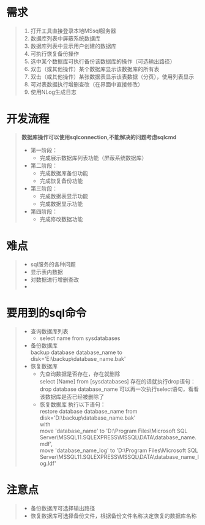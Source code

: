 # 需求
> 1. 打开工具直接登录本地MSsql服务器
> 1. 数据库列表中屏蔽系统数据库
> 1. 数据库列表中显示用户创建的数据库
> 1. 可执行恢复备份操作 
> 1. 选中某个数据库可执行备份该数据库的操作（可选输出路径）
> 1. 双击（或其他操作）某个数据库显示该数据库的所有表
> 1. 双击（或其他操作）某张数据表显示该表数据（分页），使用列表显示
> 1. 可对表数据执行增删查改（在界面中直接修改）
> 1. 使用NLog生成日志

# 开发流程
> **数据库操作可以使用sqlconnection,不能解决的问题考虑sqlcmd**
> - 第一阶段：
>   - 完成展示数据库列表功能（屏蔽系统数据库）
> - 第二阶段：
>   - 完成数据库备份功能
>   - 完成恢复备份功能
> - 第三阶段：
>   - 完成数据表显示功能
>   - 完成数据显示功能
> - 第四阶段：
>   - 完成修改数据功能

# 难点
> - sql服务的各种问题
> - 显示表内数据
> - 对数据进行增删查改
> - 

# 要用到的sql命令
> - 查询数据库列表
>   - select name from sysdatabases
> - 备份数据库   
    backup database database_name to disk='E:\backup\database_name.bak'
> - 恢复数据库  
>   - 先查询数据是否存在，存在就删除  
    select [Name] from [sysdatabases] 
    存在的话就执行drop语句：
    drop database database_name
    可以再一次执行select语句，看看该数据库是否已经被删除了  
>   - 恢复数据库
    执行以下语句：  
    restore database database_name from disk='D:\backup\database_name.bak'  
    with  
    move 'database_name' to 'D:\Program Files\Microsoft SQL Server\MSSQL11.SQLEXPRESS\MSSQL\DATA\database_name.mdf',  
    move 'database_name_log' to 'D:\Program Files\Microsoft SQL   Server\MSSQL11.SQLEXPRESS\MSSQL\DATA\database_name_log.ldf'

# 注意点
> - 备份数据库可选择输出路径
> - 恢复数据库可选择备份文件，根据备份文件名称决定恢复的数据库名称